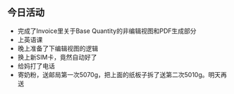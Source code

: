 ## 今日活动

- 完成了Invoice里关于Base Quantity的非编辑视图和PDF生成部分
- 上英语课
- 晚上准备了下编辑视图的逻辑
- 换上新SIM卡，竟然自动好了
- 给妈打了电话
- 寄奶粉，送邮局第一次5070g，把上面的纸板子拆了送第二次5010g。明天再送
